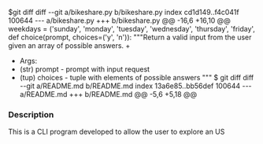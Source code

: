 $git diff
diff --git a/bikeshare.py
b/bikeshare.py
index cd1d149..f4c041f 100644
--- a/bikeshare.py
+++ b/bikeshare.py
@@ -16,6 +16,10 @@ weekdays =
('sunday', 'monday', 'tuesday',
'wednesday', 'thursday', 'friday',
def choice(prompt, choices=('y',
'n')):
"""Return a valid input from the
user given an array of possible
answers.
+
+ Args:
+ (str) prompt - prompt with
input request
+ (tup) choices - tuple with
elements of possible answers
"""
$ git diff
diff --git a/README.md
b/README.md
index 13a6e85..bb56def 100644
--- a/README.md
+++ b/README.md
@@ -5,6 +5,18 @@
### Description
This is a CLI program developed to
allow the user to explore an US
